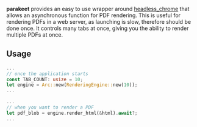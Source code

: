 **parakeet** provides an easy to use wrapper around [headless_chrome](https://docs.rs/headless_chrome) that allows an asynchronous function for PDF rendering. This is useful for rendering PDFs in a web server, as launching is slow, therefore should be done once. It controls many tabs at once, giving you the ability to render multiple PDFs at once.

## Usage 
```rust
...
// once the application starts
const TAB_COUNT: usize = 10;
let engine = Arc::new(RenderingEngine::new(10));
...

...
// when you want to render a PDF
let pdf_blob = engine.render_html(&html).await?;
...
```